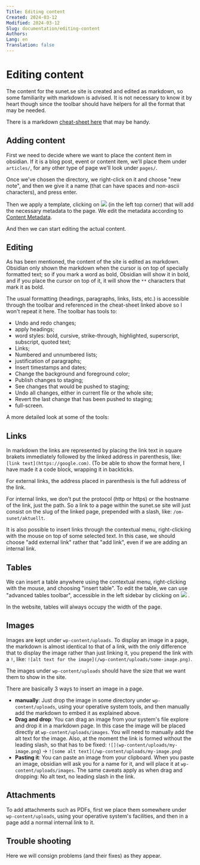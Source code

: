 ```yaml
---
Title: Editing content
Created: 2024-03-12
Modified: 2024-03-12
Slug: documentation/editing-content
Authors: 
Lang: en
Translation: false
---
```


# Editing content

The content for the sunet.se site is created and edited as markdown, so some familiarity with markdown is advised. It is not necessary to know it by heart though since the toolbar should have helpers for all the format that may be needed.

There is a markdown [cheat-sheet here](https://www.markdownguide.org/basic-syntax/) that may be handy.

## Adding content

First we need to decide where we want to place the content item in obsidian. If it is a blog post, event or content item, we'll place them under `articles/`, for any other type of page we'll look under `pages/`.

Once we've chosen the directory, we right-click on it and choose "new note", and then we give it a name (that can have spaces and non-ascii characters), and press enter.

Then we apply a template, clicking on ![](templates-icon.png) (in the left top corner) that will add the necessary metadata to the page. We edit the metadata according to [Content Metadata](_Documentation/Content%20Metadata.md).

And then we can start editing the actual content.

## Editing

As has been mentioned, the content of the site is edited as markdown. Obsidian only shown the markdown when the cursor is on top of specially formatted text; so if you mark a word as bold, Obsidian will show it in bold, and if you place the cursor on top of it, it will show the `**` characters that mark it as bold.

The usual formatting (headings, paragraphs, links, lists, etc.) is accessible through the toolbar and referenced in the cheat-sheet linked above so I won't repeat it here. The toolbar has tools to:

- Undo and redo changes;
- apply headings;
- word styles: bold, cursive, strike-through, highlighted, superscript, subscript, quoted text;
- Links;
- Numbered and unnumbered lists;
- justification of paragraphs;
- Insert timestamps and dates;
- Change the background and foreground color;
- Publish changes to staging;
- See changes that would be pushed to staging;
- Undo all changes, either in current file or the whole site;
- Revert the last change that has been pushed to staging;
- full-screen.

A more detailed look at some of the tools:

## Links

In markdown the links are represented by placing the link text in square brakets immediately followed by the linked address in parenthesis, like: `[link text](https://google.com)`. (To be able to show the format here, I have made it a code block, wrapping it in backticks.

For external links, the address placed in parenthesis is the full address of the link.

For internal links, we don't put the protocol (http or https) or the hostname of the link, just the path. So a link to a page within the sunet.se site will just consist on the slug of the linked page, prepended with a slash, like: `/om-sunet/aktuellt`.

It is also possible to insert links through the contextual menu, right-clicking with the mouse on top of some selected text. In this case, we should choose "add external link" rather that "add link", even if we are adding an internal link.

## Tables

We can insert a table anywhere using the contextual menu, right-clicking with the mouse, and choosing "insert table". To edit the table, we can use "advanced tables toolbar", accessible in the left sidebar by clicking on ![](tables-icon.png) .

In the website, tables will always occupy the width of the page.

## Images

Images are kept under `wp-content/uploads`. To display an image in a page, the markdown is almost identical to that of a link, with the only difference that to display the image rather than just linking it, you prepend the link with a `!`, like: `![alt text for the image](/wp-content/uploads/some-image.png)`. 

The images under `wp-content/uploads` should have the size that we want them to show in the site.

There are basically 3 ways to insert an image in a page.

- **manually**: Just drop the image in some directory under `wp-content/uploads`, using your operative system tools, and then manually add the markdown to embed it as explained above.
- **Drag and drop**: You can drag an image from your system's file explore and drop it in a markdown page. In this case the image will be placed directly at `wp-content/uploads/images`. You will need to manually add the alt text for the image. Also, at the moment the link is formed without the leading slash, so that has to be fixed: `![](wp-content/uploads/my-image.png`) -> `![some alt text](/wp-content/uploads/my-image.png`)
- **Pasting it**: You can paste an image from your clipboard. When you paste an image, obsidian will ask you for a name for it, and will place it at `wp-content/uploads/images`. The same caveats apply as when drag and dropping: No alt text, no leading slash in the link.

## Attachments

To add attachments such as PDFs, first we place them somewhere under `wp-content/uploads`, using your operative system's facilities, and then in a page add a normal internal link to it.

## Trouble shooting

Here we will consign problems (and their fixes) as they appear.